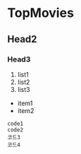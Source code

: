 # TopMovies

## Head2

### Head3


1. list1
1. list2
1. list3

- item1
- item2


```
code1
code2
코드3
코드4
```
